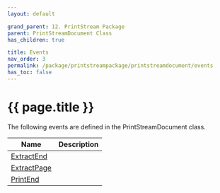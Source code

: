 ```yaml
---
layout: default

grand_parent: 12. PrintStream Package
parent: PrintStreamDocument Class
has_children: true

title: Events
nav_order: 3
permalink: /package/printstreampackage/printstreamdocument/events
has_toc: false
---
```

# {{ page.title }}

The following events are defined in the PrintStreamDocument class.

|Name       |  Description |
|----------	|---------------|
|[ExtractEnd](/package/printstreampackage/printstreamdocument/events/extractend) | |
|[ExtractPage](/package/printstreampackage/printstreamdocument/events/extractpage) | |
|[PrintEnd](/package/printstreampackage/printstreamdocument/events/printend) | |